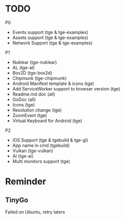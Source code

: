 # TODO
P0
 * Events support (tge & tge-examples)
 * Assets support (tge & tge-examples)
 * Network Support (tge & tge-examples)

P1
 * Nuklear (tge-nuklear)
 * AL (tge-al)
 * Box2D (tge-box2d)
 * Chipmunk (tge-chipmunk)
 * Android Manifest template & icons (tge)
 * Add ServiceWorker support to browser version (tge)
 * Readme.md doc (all)
 * GoDoc (all)
 * Icons (tge)
 * Resolution change (tge)
 * ZoomEvent (tge)
 * Virtual Keyboard for Android (tge)
  
P2
 * IOS Support (tge & tgebuild & tge-gl)
 * App name in cmd (tgebuild)
 * Vulkan (tge-vulkan)
 * AI (tge-ai)
 * Multi monitors support (tge)

# Reminder
## TinyGo
Failed on Ubuntu, retry laters

